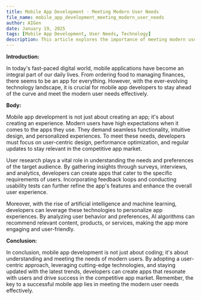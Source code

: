 ```yaml
---
title: Mobile App Development - Meeting Modern User Needs
file_name: mobile_app_development_meeting_modern_user_needs
author: AIGen
date: January 19, 2025
tags: [Mobile App Development, User Needs, Technology]
description: This article explores the importance of meeting modern user needs in mobile app development.
---
```


**Introduction:**

In today's fast-paced digital world, mobile applications have become an integral part of our daily lives. From ordering food to managing finances, there seems to be an app for everything. However, with the ever-evolving technology landscape, it is crucial for mobile app developers to stay ahead of the curve and meet the modern user needs effectively.

**Body:**

Mobile app development is not just about creating an app; it's about creating an experience. Modern users have high expectations when it comes to the apps they use. They demand seamless functionality, intuitive design, and personalized experiences. To meet these needs, developers must focus on user-centric design, performance optimization, and regular updates to stay relevant in the competitive app market.

User research plays a vital role in understanding the needs and preferences of the target audience. By gathering insights through surveys, interviews, and analytics, developers can create apps that cater to the specific requirements of users. Incorporating feedback loops and conducting usability tests can further refine the app's features and enhance the overall user experience.

Moreover, with the rise of artificial intelligence and machine learning, developers can leverage these technologies to personalize app experiences. By analyzing user behavior and preferences, AI algorithms can recommend relevant content, products, or services, making the app more engaging and user-friendly.

**Conclusion:**

In conclusion, mobile app development is not just about coding; it's about understanding and meeting the needs of modern users. By adopting a user-centric approach, leveraging cutting-edge technologies, and staying updated with the latest trends, developers can create apps that resonate with users and drive success in the competitive app market. Remember, the key to a successful mobile app lies in meeting the modern user needs effectively.
